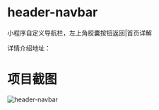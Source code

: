# header-navbar
小程序自定义导航栏，左上角胶囊按钮返回|首页详解


详情介绍地址：

# 项目截图
![header-navbar](https://github.com/Shay0921/header-navbar/blob/master/img/img.png?raw=true)
